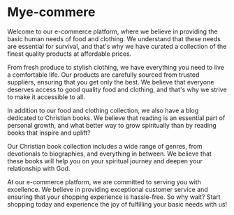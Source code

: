 # Mye-commere
Welcome to our e-commerce platform, where we believe in providing the basic human needs of food and clothing. We understand that these needs are essential for survival, and that's why we have curated a collection of the finest quality products at affordable prices.

From fresh produce to stylish clothing, we have everything you need to live a comfortable life. Our products are carefully sourced from trusted suppliers, ensuring that you get only the best. We believe that everyone deserves access to good quality food and clothing, and that's why we strive to make it accessible to all.

In addition to our food and clothing collection, we also have a blog dedicated to Christian books. We believe that reading is an essential part of personal growth, and what better way to grow spiritually than by reading books that inspire and uplift?

Our Christian book collection includes a wide range of genres, from devotionals to biographies, and everything in between. We believe that these books will help you on your spiritual journey and deepen your relationship with God.

At our e-commerce platform, we are committed to serving you with excellence. We believe in providing exceptional customer service and ensuring that your shopping experience is hassle-free. So why wait? Start shopping today and experience the joy of fulfilling your basic needs with us!
